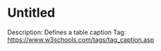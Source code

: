 # Untitled

Description: Defines a table caption
Tag: https://www.w3schools.com/tags/tag_caption.asp